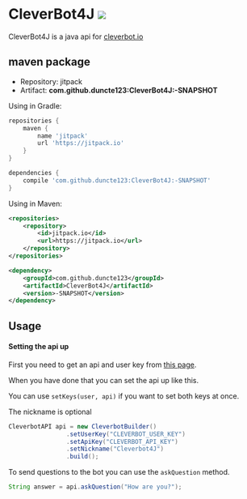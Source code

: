 # CleverBot4J [![](https://jitpack.io/v/duncte123/CleverBot4J.svg)](https://jitpack.io/#duncte123/CleverBot4J)

CleverBot4J is a java api for [cleverbot.io](https://cleverbot.io)

## maven package
* Repository: jitpack
* Artifact: **com.github.duncte123:CleverBot4J:-SNAPSHOT**

Using in Gradle:
```groovy
repositories {
    maven {
        name 'jitpack'
        url 'https://jitpack.io'
    }
}

dependencies {
    compile 'com.github.duncte123:CleverBot4J:-SNAPSHOT'
}
```

Using in Maven:
```xml
<repositories>
    <repository>
        <id>jitpack.io</id>
        <url>https://jitpack.io</url>
    </repository>
</repositories>

<dependency>
    <groupId>com.github.duncte123</groupId>
    <artifactId>CleverBot4J</artifactId>
    <version>-SNAPSHOT</version>
</dependency>
```

## Usage
#### Setting the api up

First you need to get an api and user key from [this page](https://cleverbot.io/keys).

When you have done that you can set the api up like this.

You can use `setKeys(user, api)` if you want to set both keys at once.

The nickname is optional

```JAVA
CleverbotAPI api = new CleverbotBuilder()
                .setUserKey("CLEVERBOT_USER_KEY")
                .setApiKey("CLEVERBOT_API_KEY")
                .setNickname("Cleverbot4J")
                .build();
```

To send questions to the bot you can use the `askQuestion` method.

```JAVA
String answer = api.askQuestion("How are you?");
```
